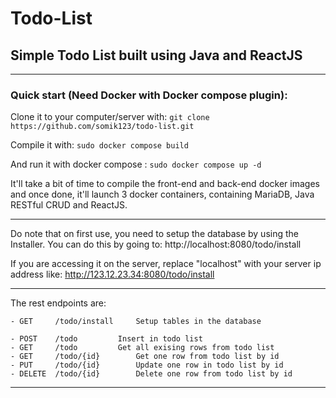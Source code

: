 # Todo-List
## Simple Todo List built using Java and ReactJS

------------
### Quick start (Need Docker with Docker compose plugin):
Clone it to your computer/server with:
``` git clone https://github.com/somik123/todo-list.git ```

Compile it with:
``` sudo docker compose build ```

And run it with docker compose :
``` sudo docker compose up -d ```

It'll take a bit of time to compile the front-end and back-end docker images and once done, it'll launch 3 docker containers, containing MariaDB, Java RESTful CRUD and ReactJS.

------------

Do note that on first use, you need to setup the database by using the Installer. You can do this by going to: http://localhost:8080/todo/install

If you are accessing it on the server, replace "localhost" with your server ip address like: http://123.12.23.34:8080/todo/install

------------

The rest endpoints are:
```
- GET     /todo/install		Setup tables in the database

- POST    /todo 		Insert in todo list
- GET     /todo 		Get all exising rows from todo list
- GET     /todo/{id} 		Get one row from todo list by id
- PUT     /todo/{id} 		Update one row in todo list by id
- DELETE  /todo/{id} 		Delete one row from todo list by id
```

------------

